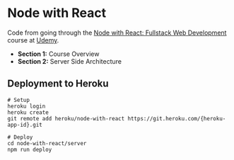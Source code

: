 # Node with React

Code from going through the [Node with React: Fullstack Web Development](https://www.udemy.com/node-with-react-fullstack-web-development/) course at [Udemy](https://www.udemy.com).

- **Section 1:** Course Overview
- **Section 2:** Server Side Architecture

## Deployment to Heroku

```console
# Setup
heroku login
heroku create
git remote add heroku/node-with-react https://git.heroku.com/{heroku-app-id}.git

# Deploy
cd node-with-react/server
npm run deploy
```
